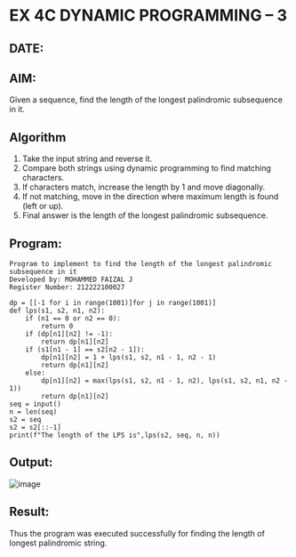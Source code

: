 # EX 4C DYNAMIC PROGRAMMING – 3
## DATE:
## AIM:
Given a sequence, find the length of the longest palindromic subsequence in it.

## Algorithm
1. Take the input string and reverse it.
2. Compare both strings using dynamic programming to find matching characters.
3. If characters match, increase the length by 1 and move diagonally.
4. If not matching, move in the direction where maximum length is found (left or up).
5. Final answer is the length of the longest palindromic subsequence.

 

## Program:
```
Program to implement to find the length of the longest palindromic subsequence in it
Developed by: MOHAMMED FAIZAL J
Register Number: 212222100027
```
```
dp = [[-1 for i in range(1001)]for j in range(1001)]
def lps(s1, s2, n1, n2):   
    if (n1 == 0 or n2 == 0):       
        return 0    
    if (dp[n1][n2] != -1):      
        return dp[n1][n2]    
    if (s1[n1 - 1] == s2[n2 - 1]):       
        dp[n1][n2] = 1 + lps(s1, s2, n1 - 1, n2 - 1)       
        return dp[n1][n2]    
    else:      
        dp[n1][n2] = max(lps(s1, s2, n1 - 1, n2), lps(s1, s2, n1, n2 - 1))      
        return dp[n1][n2]
seq = input()
n = len(seq)
s2 = seq
s2 = s2[::-1]
print(f"The length of the LPS is",lps(s2, seq, n, n))
```

## Output:
![image](https://github.com/user-attachments/assets/5d353642-4b3f-4f0a-b6a8-ff3ae628ff71)




## Result:
Thus the program was executed successfully for finding the length of longest palindromic string.
